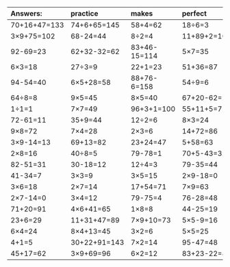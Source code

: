 | Answers: | practice | makes | perfect | ! |
| :--- | :--- | :--- | :--- | :--- |
| 70+16+47=133 | 74+6+65=145 | 58+4=62 | 18÷6=3 | 79-42=37 | 
| 3×9+75=102 | 68-24=44 | 8÷2=4 | 11+89+2=102 | 9+57-49=17 | 
| 92-69=23 | 62+32-32=62 | 83+46-15=114 | 5×7=35 | 51-31=20 | 
| 6×3=18 | 27÷3=9 | 22+1=23 | 51+36=87 | 67+8=75 | 
| 94-54=40 | 6×5+28=58 | 88+76-6=158 | 54÷9=6 | 8×2=16 | 
| 64÷8=8 | 9×5=45 | 8×5=40 | 67+20-62=25 | 9×4=36 | 
| 1÷1=1 | 7×7=49 | 96+3+1=100 | 55+11+5=71 | 84+60+15=159 | 
| 72-61=11 | 35+9=44 | 12÷2=6 | 8×3=24 | 30÷6=5 | 
| 9×8=72 | 7×4=28 | 2×3=6 | 14+72=86 | 91+6=97 | 
| 3×9-14=13 | 69+13=82 | 23+24=47 | 5+58=63 | 14+40=54 | 
| 2×8=16 | 40÷8=5 | 79-78=1 | 70+5-43=32 | 25+11=36 | 
| 82-51=31 | 30-18=12 | 12÷4=3 | 79-35=44 | 4×7=28 | 
| 41-34=7 | 3×3=9 | 3×5=15 | 2×9-18=0 | 5×8=40 | 
| 3×6=18 | 2×7=14 | 17+54=71 | 7×9=63 | 30-13=17 | 
| 2×7-14=0 | 3×4=12 | 79-75=4 | 76-28=48 | 4÷2=2 | 
| 71+20=91 | 4×6+41=65 | 1×8=8 | 44-25=19 | 7×1=7 | 
| 23+6=29 | 11+31+47=89 | 7×9+10=73 | 5×5-9=16 | 71+5=76 | 
| 6×4=24 | 8×4+13=45 | 3×2=6 | 5×5=25 | 19+28+66=113 | 
| 4+1=5 | 30+22+91=143 | 7×2=14 | 95-47=48 | 58-10=48 | 
| 45+17=62 | 3×9+69=96 | 6×2=12 | 83+23-22=84 | 77-65=12 | 
